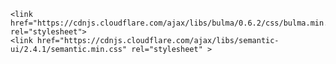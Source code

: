     <link href="https://cdnjs.cloudflare.com/ajax/libs/bulma/0.6.2/css/bulma.min.css" rel="stylesheet">
    <link href="https://cdnjs.cloudflare.com/ajax/libs/semantic-ui/2.4.1/semantic.min.css" rel="stylesheet" >   
